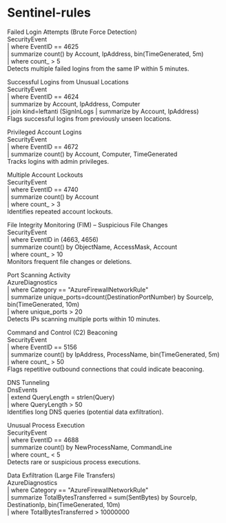 # Sentinel-rules </br>
Failed Login Attempts (Brute Force Detection)</br>
SecurityEvent</br>
| where EventID == 4625</br>
| summarize count() by Account, IpAddress, bin(TimeGenerated, 5m)</br>
| where count_ > 5</br>
Detects multiple failed logins from the same IP within 5 minutes.</br>

Successful Logins from Unusual Locations</br>
SecurityEvent</br>
| where EventID == 4624</br>
| summarize by Account, IpAddress, Computer</br>
| join kind=leftanti (SignInLogs | summarize by Account, IpAddress)</br>
Flags successful logins from previously unseen locations.</br>

Privileged Account Logins</br>
SecurityEvent</br>
| where EventID == 4672</br>
| summarize count() by Account, Computer, TimeGenerated</br>
Tracks logins with admin privileges.</br>

Multiple Account Lockouts</br>
SecurityEvent</br>
| where EventID == 4740</br>
| summarize count() by Account</br>
| where count_ > 3</br>
Identifies repeated account lockouts.</br>

File Integrity Monitoring (FIM) – Suspicious File Changes</br>
SecurityEvent</br>
| where EventID in (4663, 4656)</br>
| summarize count() by ObjectName, AccessMask, Account</br>
| where count_ > 10</br>
Monitors frequent file changes or deletions.</br>

Port Scanning Activity</br>
AzureDiagnostics</br>
| where Category == "AzureFirewallNetworkRule"</br>
| summarize unique_ports=dcount(DestinationPortNumber) by SourceIp, bin(TimeGenerated, 10m)</br>
| where unique_ports > 20</br>
Detects IPs scanning multiple ports within 10 minutes.</br>

Command and Control (C2) Beaconing</br>
SecurityEvent</br>
| where EventID == 5156</br>
| summarize count() by IpAddress, ProcessName, bin(TimeGenerated, 5m)</br>
| where count_ > 50</br>
Flags repetitive outbound connections that could indicate beaconing.</br>

DNS Tunneling</br>
DnsEvents</br>
| extend QueryLength = strlen(Query)</br>
| where QueryLength > 50</br>
Identifies long DNS queries (potential data exfiltration).</br>

Unusual Process Execution</br>
SecurityEvent</br>
| where EventID == 4688</br>
| summarize count() by NewProcessName, CommandLine</br>
| where count_ < 5</br>
Detects rare or suspicious process executions.</br>

Data Exfiltration (Large File Transfers)</br>
AzureDiagnostics</br>
| where Category == "AzureFirewallNetworkRule"</br>
| summarize TotalBytesTransferred = sum(SentBytes) by SourceIp, DestinationIp, bin(TimeGenerated, 10m)</br>
| where TotalBytesTransferred > 10000000</br>
